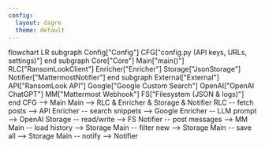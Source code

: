 ```yaml
---
config:
  layout: dagre
  theme: default
---
```

flowchart LR
 subgraph Config["Config"]
        CFG["config.py (API keys, URLs, settings)"]
  end
 subgraph Core["Core"]
        Main["main()"]
        RLC["RansomLookClient"]
        Enricher["Enricher"]
        Storage["JsonStorage"]
        Notifier["MattermostNotifier"]
  end
 subgraph External["External"]
        API["RansomLook API"]
        Google["Google Custom Search"]
        OpenAI["OpenAI ChatGPT"]
        MM["Mattermost Webhook"]
        FS["Filesystem (JSON & logs)"]
  end
    CFG --> Main
    Main --> RLC & Enricher & Storage & Notifier
    RLC -- fetch posts --> API
    Enricher -- search snippets --> Google
    Enricher -- LLM prompt --> OpenAI
    Storage -- read/write --> FS
    Notifier -- post messages --> MM
    Main -- load history --> Storage
    Main -- filter new --> Storage
    Main -- save all --> Storage
    Main -- notify --> Notifier
